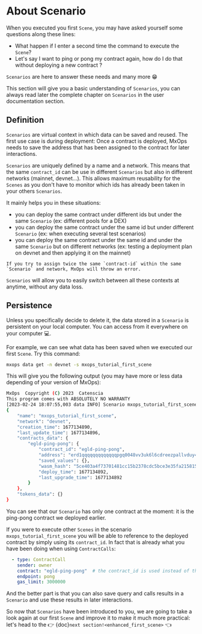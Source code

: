 # About Scenario

When you executed you first `Scene`, you may have asked yourself some questions along these lines:

- What happen if I enter a second time the command to execute the `Scene`?
- Let's say I want to ping or pong my contract again, how do I do that without deploying a new contract ?

`Scenarios` are here to answer these needs and many more 😁

This section will give you a basic understanding of `Scenarios`, you can always read later the complete chapter on `Scenarios` in the user documentation section.

## Definition

`Scenarios` are virtual context in which data can be saved and reused. The first use case is during deployment: Once a contract is deployed, MxOps needs to save the address that has been assigned to the contract for later interactions.

`Scenarios` are uniquely defined by a name and a network. This means that the same `contract_id` can be use in different `Scenarios` but also in different networks (mainnet, devnet...). This allows maximum reusability for the `Scenes` as you don't have to monitor which ids has already been taken in your others `Scenarios`.

It mainly helps you in these situations:
- you can deploy the same contract under different ids but under the same `Scenario` (ex: different pools for a DEX)
- you can deploy the same contract under the same id but under different `Scenario` (ex: when executing several test scenarios)
- you can deploy the same contract under the same id and under the same `Scenario` but on different networks (ex: testing a deployment plan on devnet and then applying it on the mainnet)

```{warning}
If you try to assign twice the same `contract-id` within the same `Scenario` and network, MxOps will throw an error.
```

`Scenarios` will allow you to easily switch between all these contexts at anytime, without any data loss.

## Persistence

Unless you specifically decide to delete it, the data stored in a `Scenario` is persistent on your local computer. You can access from it everywhere on your computer 💻.

For example, we can see what data has been saved when we executed our first `Scene`. Try this command:

```bash
mxops data get -n devnet -s mxops_tutorial_first_scene
```

This will give you the following output (you may have more or less data depending of your version of MxOps):

```bash
MxOps  Copyright (C) 2023  Catenscia
This program comes with ABSOLUTELY NO WARRANTY
[2023-02-24 18:07:55,003 data INFO] Scenario mxops_tutorial_first_scene loaded for network devnet [data:262 in load_scenario]
{
    "name": "mxops_tutorial_first_scene",
    "network": "devnet",
    "creation_time": 1677134890,
    "last_update_time": 1677134896,
    "contracts_data": {
        "egld-ping-pong": {
            "contract_id": "egld-ping-pong",
            "address": "erd1qqqqqqqqqqqqqpgq0048vv3uk6l6cdreezpallvduy4qnfv2plcq74464k",
            "saved_values": {},
            "wasm_hash": "5ce403a4f73701481cc15b2378cdc5bce3e35fa215815aa5eb9104d9f7ab2451",
            "deploy_time": 1677134892,
            "last_upgrade_time": 1677134892
        }
    },
    "tokens_data": {}
}
```

You can see that our `Scenario` has only one contract at the moment: it is the ping-pong contract we deployed earlier.

If you were to execute other `Scenes` in the scenario `mxops_tutorial_first_scene` you will be able to reference to the deployed contract by simply using its `contract_id`. In fact that is already what you have been doing when using `ContractCalls`:

```yaml
  - type: ContractCall
    sender: owner
    contract: "egld-ping-pong"  # the contract_id is used instead of the bech32 address
    endpoint: pong
    gas_limit: 3000000
```

And the better part is that you can also save query and calls results in a `Scenario` and use these results in later interactions.

 So now that `Scenarios` have been introduced to you, we are going to take a look again at our first `Scene` and improve it to make it much more practical: let's head to the 👉 {doc}`next section!<enhanced_first_scene>` 👈
